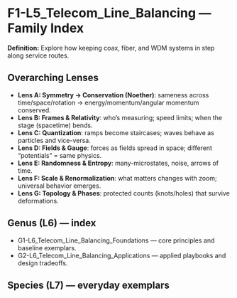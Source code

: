 # F1-L5_Telecom_Line_Balancing — Family Index
**Definition:** Explore how keeping coax, fiber, and WDM systems in step along service routes.

## Overarching Lenses

- **Lens A: Symmetry -> Conservation (Noether)**: sameness across time/space/rotation → energy/momentum/angular momentum conserved.
- **Lens B: Frames & Relativity**: who’s measuring; speed limits; when the stage (spacetime) bends.
- **Lens C: Quantization**: ramps become staircases; waves behave as particles and vice-versa.
- **Lens D: Fields & Gauge**: forces as fields spread in space; different “potentials” = same physics.
- **Lens E: Randomness & Entropy**: many-microstates, noise, arrows of time.
- **Lens F: Scale & Renormalization**: what matters changes with zoom; universal behavior emerges.
- **Lens G: Topology & Phases**: protected counts (knots/holes) that survive deformations.

## Genus (L6) — index
- G1-L6_Telecom_Line_Balancing_Foundations — core principles and baseline exemplars.
- G2-L6_Telecom_Line_Balancing_Applications — applied playbooks and design tradeoffs.

## Species (L7) — everyday exemplars
